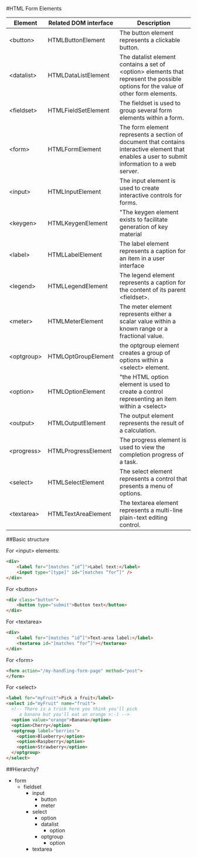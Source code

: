 #HTML Form Elements

|     Element      | Related DOM interface | Description |
|------------------|-----------------------|-------------|
| &lt;button&gt;   | HTMLButtonElement     | The button element represents a clickable button. |
| &lt;datalist&gt; | HTMLDataListElement   | The datalist element contains a set of &lt;option&gt; elements that represent the possible options for the value of other form elements. |
| &lt;fieldset&gt; | HTMLFieldSetElement   | The fieldset is used to group several form elements within a form. |
| &lt;form&gt;     | HTMLFormElement       | The form element represents a section of document that contains interactive element that enables a user to submit information to a web server. |
| &lt;input&gt;    | HTMLInputElement      | The  input element is used to create interactive controls for forms. |
| &lt;keygen&gt;   | HTMLKeygenElement     | "The keygen element exists to facilitate generation of key material |
| &lt;label&gt;    | HTMLLabelElement      | The label element represents a caption for an item in a user interface |
| &lt;legend&gt;   | HTMLLegendElement     | The legend element represents a caption for the content of its parent &lt;fieldset&gt;. |
| &lt;meter&gt;    | HTMLMeterElement      | The meter element  represents either a scalar value within a known range or a fractional value. |
| &lt;optgroup&gt; | HTMLOptGroupElement   | the optgroup element creates a group of options within a &lt;select&gt; element. |
| &lt;option&gt;   | HTMLOptionElement     | "the HTML option element is used to create a control representing an item within a &lt;select&gt; |
| &lt;output&gt;   | HTMLOutputElement     | The output element represents the result of a calculation. |
| &lt;progress&gt; | HTMLProgressElement   | The progress element is used to view the completion progress of a task. |
| &lt;select&gt;   | HTMLSelectElement     | The select element represents a control that presents a menu of options. |
| &lt;textarea&gt; | HTMLTextAreaElement   | The textarea element represents a multi-line plain-text editing control. |


##Basic structure

For &lt;input&gt; elements:

```HTML
<div>
    <label for="[matches “id”]">Label text:</label>
    <input type="[type]" id="[matches “for”]" />
</div>
```

For &lt;button&gt;

```HTML
<div class="button">
    <button type="submit">Button text</button>
</div>
```

For &lt;textarea&gt;

```HTML
<div>
    <label for="[matches “id”]">Text-area label:</label>
    <textarea id="[matches “for”]"></textarea>
</div>
```

For &lt;form&gt;

```HTML
<form action="/my-handling-form-page" method="post">
</form>
```


For &lt;select&gt;

```HTML
<label for="myFruit">Pick a fruit</label>
<select id="myFruit" name="fruit">
  <!-- There is a trick here you think you'll pick
     a banana but you'll eat an orange >:-) -->
  <option value="orange">Banana</option>
  <option>Cherry</option>
  <optgroup label="berries">
    <option>Blueberry</option>
    <option>Raspberry</option>
    <option>Strawberry</option>
  </optgroup>
</select>
```

##Hierarchy?

* form
  * fieldset
    * input
      * button
      * meter
    * select
      * option
      * datalist
        * option
      * optgroup
        * option
    * textarea






